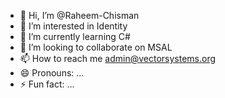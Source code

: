 - 👋 Hi, I’m @Raheem-Chisman
- 👀 I’m interested in Identity
- 🌱 I’m currently learning C#
- 💞️ I’m looking to collaborate on MSAL
- 📫 How to reach me admin@vectorsystems.org
- 😄 Pronouns: ...
- ⚡ Fun fact: ...

<!---
Raheem-Chisman/Raheem-Chisman is a ✨ special ✨ repository because its `README.md` (this file) appears on your GitHub profile.
You can click the Preview link to take a look at your changes.
--->
